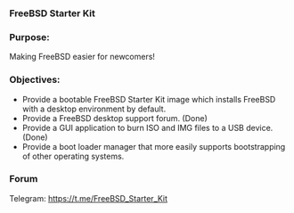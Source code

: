 ### FreeBSD Starter Kit

### Purpose: 
Making FreeBSD easier for newcomers!

### Objectives:
* Provide a bootable FreeBSD Starter Kit image which installs FreeBSD with a desktop environment by default.
* Provide a FreeBSD desktop support forum. (Done)
* Provide a GUI application to burn ISO and IMG files to a USB device. (Done)
* Provide a boot loader manager that more easily supports bootstrapping of other operating systems.

### Forum
Telegram: https://t.me/FreeBSD_Starter_Kit
